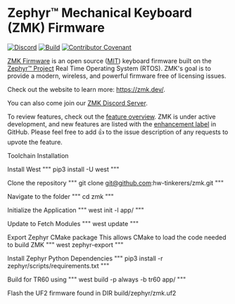# Zephyr™ Mechanical Keyboard (ZMK) Firmware

[![Discord](https://img.shields.io/discord/719497620560543766)](https://zmk.dev/community/discord/invite)
[![Build](https://github.com/zmkfirmware/zmk/workflows/Build/badge.svg)](https://github.com/zmkfirmware/zmk/actions)
[![Contributor Covenant](https://img.shields.io/badge/Contributor%20Covenant-v2.0%20adopted-ff69b4.svg)](CODE_OF_CONDUCT.md)

[ZMK Firmware](https://zmk.dev/) is an open source ([MIT](LICENSE)) keyboard firmware built on the [Zephyr™ Project](https://www.zephyrproject.org/) Real Time Operating System (RTOS). ZMK's goal is to provide a modern, wireless, and powerful firmware free of licensing issues.

Check out the website to learn more: https://zmk.dev/.

You can also come join our [ZMK Discord Server](https://zmk.dev/community/discord/invite).

To review features, check out the [feature overview](https://zmk.dev/docs/). ZMK is under active development, and new features are listed with the [enhancement label](https://github.com/zmkfirmware/zmk/issues?q=is%3Aissue+is%3Aopen+label%3Aenhancement) in GitHub. Please feel free to add 👍 to the issue description of any requests to upvote the feature.

Toolchain Installation

Install West
"""
pip3 install -U west
"""

Clone the repository
"""
git clone git@github.com:hw-tinkerers/zmk.git
"""

Navigate to the folder
"""
cd zmk
"""

Initialize the Application
"""
west init -l app/
"""

Update to Fetch Modules
"""
west update
"""

Export Zephyr CMake package
This allows CMake to load the code needed to build ZMK
"""
west zephyr-export
"""

Install Zephyr Python Dependencies
"""
pip3 install -r zephyr/scripts/requirements.txt
"""

Build for TR60 using
"""
west build -p always -b tr60 app/
"""

Flash the UF2 firmware found in DIR build/zephyr/zmk.uf2
